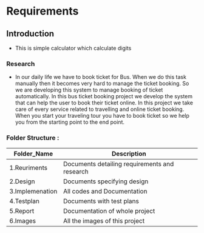 
# Requirements

## Introduction

   - This is simple calculator which calculate digits

### Research

   - In our daily life we have to book ticket for Bus. When we do this task manually then it becomes very hard to manage the ticket booking. So we are developing this system to manage booking of ticket automatically.
    In this bus ticket booking project we develop the system that can help the user to book their ticket online.
    In this project we take care of every service related to travelling and online ticket booking. When you start your traveling tour you have to book ticket so we help you from the starting point to the end point.

### Folder Structure :
| Folder_Name 	 | Description
|----------------|---------------------------------------------- |
| 1.Reuriments 	 | Documents detailing requirements and research |
| 2.Design 	     | Documents specifying design | 
| 3.Implemenation| All codes and Documentation |
| 4.Testplan 	   | Documents with test plans |
| 5.Report 	     | Documentation of whole project |
| 6.Images 	     | All the images of this project |

